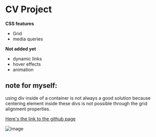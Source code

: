 # CV Project

**CSS features**

* Grid
* media queries

**Not added yet**

* dynamic links
* hover effects
* animation 


## note for myself:

using div inside of a container is not always a good solution because centering element inside these divs is not possible through the grid alignment properties.

[Here's the link to the github page](https://donovan-herion.github.io/My-CV/)

![image](https://media.giphy.com/media/xUA7b8xA1hqGNVUFOg/giphy.gif)